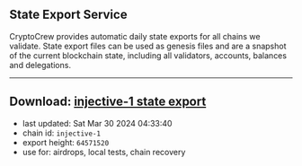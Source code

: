 ## State Export Service
CryptoCrew provides automatic daily state exports for all chains we validate. State export files can be used as genesis files and are a snapshot of the current blockchain state, including all validators, accounts, balances and delegations.

---
**Download: [injective-1 state export](https://dl-eu2.ccvalidators.com/SERVICE/injective/injective-1_export_64571520.json)**
---

- last updated: Sat Mar 30 2024 04:33:40
- chain id: `injective-1`
- export height: `64571520`
- use for: airdrops, local tests, chain recovery

